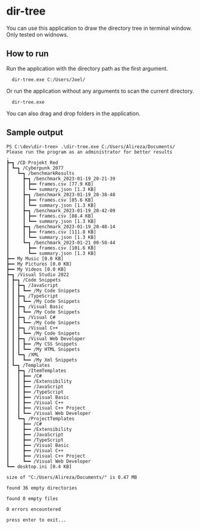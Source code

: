 # dir-tree

You can use this application to draw the directory tree in terminal window. Only tested on widnows.

## How to run

Run the application with the directory path as the first argument.

```
  dir-tree.exe C:/Users/Joel/
```

Or run the application without any arguments to scan the current directory.

```
  dir-tree.exe
```

You can also drag and drop folders in the application.

## Sample output

```
PS C:\dev\dir-tree> .\dir-tree.exe C:/Users/Alireza/Documents/
Please run the program as an administrator for better results
.
┣━┓ /CD Projekt Red
┃ ┗━┓ /Cyberpunk 2077
┃   ┗━┓ /benchmarkResults
┃     ┣━┓ /benchmark_2023-01-19_20-21-39
┃     ┃ ┣━━ frames.csv [77.9 KB]
┃     ┃ ┗━━ summary.json [1.3 KB]
┃     ┣━┓ /benchmark_2023-01-19_20-38-48
┃     ┃ ┣━━ frames.csv [85.6 KB]
┃     ┃ ┗━━ summary.json [1.3 KB]
┃     ┣━┓ /benchmark_2023-01-19_20-42-09
┃     ┃ ┣━━ frames.csv [88.4 KB]
┃     ┃ ┗━━ summary.json [1.3 KB]
┃     ┣━┓ /benchmark_2023-01-19_20-48-14
┃     ┃ ┣━━ frames.csv [111.8 KB]
┃     ┃ ┗━━ summary.json [1.3 KB]
┃     ┗━┓ /benchmark_2023-01-21_00-58-44
┃       ┣━━ frames.csv [101.6 KB]
┃       ┗━━ summary.json [1.3 KB]
┣━━ My Music [0.0 KB]
┣━━ My Pictures [0.0 KB]
┣━━ My Videos [0.0 KB]
┣━┓ /Visual Studio 2022
┃ ┣━┓ /Code Snippets
┃ ┃ ┣━┓ /JavaScript
┃ ┃ ┃ ┗━━ /My Code Snippets
┃ ┃ ┣━┓ /TypeScript
┃ ┃ ┃ ┗━━ /My Code Snippets
┃ ┃ ┣━┓ /Visual Basic
┃ ┃ ┃ ┗━━ /My Code Snippets
┃ ┃ ┣━┓ /Visual C#
┃ ┃ ┃ ┗━━ /My Code Snippets
┃ ┃ ┣━┓ /Visual C++
┃ ┃ ┃ ┗━━ /My Code Snippets
┃ ┃ ┣━┓ /Visual Web Developer
┃ ┃ ┃ ┣━━ /My CSS Snippets
┃ ┃ ┃ ┗━━ /My HTML Snippets
┃ ┃ ┗━┓ /XML
┃ ┃   ┗━━ /My Xml Snippets
┃ ┗━┓ /Templates
┃   ┣━┓ /ItemTemplates
┃   ┃ ┣━━ /C#
┃   ┃ ┣━━ /Extensibility
┃   ┃ ┣━━ /JavaScript
┃   ┃ ┣━━ /TypeScript
┃   ┃ ┣━━ /Visual Basic
┃   ┃ ┣━━ /Visual C++
┃   ┃ ┣━━ /Visual C++ Project
┃   ┃ ┗━━ /Visual Web Developer
┃   ┗━┓ /ProjectTemplates
┃     ┣━━ /C#
┃     ┣━━ /Extensibility
┃     ┣━━ /JavaScript
┃     ┣━━ /TypeScript
┃     ┣━━ /Visual Basic
┃     ┣━━ /Visual C++
┃     ┣━━ /Visual C++ Project
┃     ┗━━ /Visual Web Developer
┗━━ desktop.ini [0.4 KB]

size of "C:/Users/Alireza/Documents/" is 0.47 MB

found 36 empty directories

found 0 empty files

0 errors encountered

press enter to exit...
```